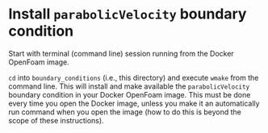 # Install `parabolicVelocity` boundary condition

Start with terminal (command line) session running from the Docker OpenFoam image.

`cd` into `boundary_conditions` (i.e., this directory) and execute `wmake` from the command line. This will install and make available the `parabolicVelocity` boundary condition in your Docker OpenFoam image. This must be done every time you open the Docker image, unless you make it an automatically run command when you open the image (how to do this is beyond the scope of these instructions).
